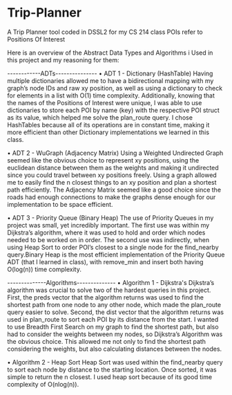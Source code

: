 # Trip-Planner
A Trip Planner tool coded in DSSL2 for my CS 214 class
POIs refer to Positions Of Interest

Here is an overview of the  Abstract Data Types and Algorithms i Used in this project and my reasoning for them:

------------ADTs---------------
• ADT 1 - Dictionary (HashTable)
Having multiple dictionaries allowed me to have a bidirectional mapping with my graph’s
node IDs and raw xy position, as well as using a dictionary to check for elements in a list
with O(1) time complexity. Additionally, knowing that the names of the Positions of
Interest were unique, I was able to use dictionaries to store each POI by name (key) with
the respective POI struct as its value, which helped me solve the plan_route query.
I chose HashTables because all of its operations are in constant time, making it more
efficient than other Dictionary implementations we learned in this class.


• ADT 2 - WuGraph (Adjacency Matrix)
Using a Weighted Undirected Graph seemed like the obvious choice to represent xy
positions, using the euclidean distance between them as the weights and making it
undirected since you could travel between xy positions freely. Using a graph allowed me
to easily find the n closest things to an xy position and plan a shortest path efficiently.
The Adjacency Matrix seemed like a good choice since the roads had enough connections 
to make the graphs dense enough for our implementation to be space efficient.


• ADT 3 - Priority Queue (Binary Heap)
The use of Priority Queues in my project was small, yet incredibly important. The first
use was within my Dijkstra’s algorithm, where it was used to hold and order which nodes
needed to be worked on in order. The second use was indirectly, when using Heap Sort
to order POI’s closest to a single node for the find_nearby query.Binary Heap is the most efficient implementation of the Priority
Queue ADT (that I learned in class), with remove_min and insert both having O(log(n)) time complexity.


--------------Algorithms--------------
• Algorithm 1 - Dijkstra's
Dijkstra’s algorithm was crucial to solve two of the hardest queries in this project. First,
the preds vector that the algorithm returns was used to find the shortest path from one
node to any other node, which made the plan_route query easier to solve. Second, the
dist vector that the algorithm returns was used in plan_route to sort each POI by its
distance from the start. I wanted to use Breadth First Search on my graph to find the shortest path, but also had
to consider the weights between my nodes, so Dijkstra’s Algorithm was the obvious
choice. This allowed me not only to find the shortest path considering the weights, but
also calculating distances between the nodes.


• Algorithm 2 - Heap Sort
Heap Sort was used within the find_nearby query to sort each node by distance to the
starting location. Once sorted, it was simple to return the n closest. I used heap sort 
because of its good time complexity of O(nlog(n)).
